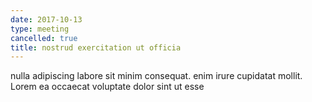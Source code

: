 ```yaml
---
date: 2017-10-13
type: meeting
cancelled: true
title: nostrud exercitation ut officia
---
```

nulla adipiscing labore sit minim consequat. enim irure cupidatat mollit. Lorem ea occaecat voluptate dolor sint ut esse